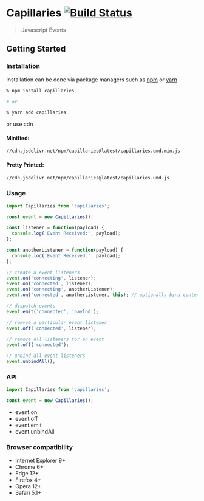 # Capillaries [![Build Status](https://travis-ci.com/sibiraj-s/capillaries.svg?branch=master)](https://travis-ci.com/sibiraj-s/capillaries)

> Javascript Events

## Getting Started

### Installation

Installation can be done via package managers such as [npm] or [yarn]

```bash
% npm install capillaries

# or

% yarn add capillaries
```

or use cdn

#### Minified:

```bash
//cdn.jsdelivr.net/npm/capillaries@latest/capillaries.umd.min.js
```

#### Pretty Printed:

```bash
//cdn.jsdelivr.net/npm/capillaries@latest/capillaries.umd.js
```

### Usage

```js
import Capillaries from 'capillaries';

const event = new Capillaries();

const listener = function(payload) {
  console.log('Event Received:', payload);
};

const anotherListener = function(payload) {
  console.log('Event Received:', payload);
};

// create a event listeners
event.on('connecting', listener);
event.on('connected', listener);
event.on('connecting', anotherListener);
event.on('connected', anotherListener, this); // optionally bind context to the listener when invoked

// dispatch events
event.emit('connected', 'paylod');

// remvoe a particular event listener
event.off('connected', listener);

// remove all listeners for an event
event.off('connected');

// unbind all event listeners
event.unbindAll();
```

### API

```js
import Capillaries from 'capillaries';

const event = new Capillaries();
```

- event.on
- event.off
- event.emit
- event.unbindAll

### Browser compatibility

- Internet Explorer 9+
- Chrome 6+
- Edge 12+
- Firefox 4+
- Opera 12+
- Safari 5.1+

[npm]: https://www.npmjs.com/
[yarn]: https://yarnpkg.com/lang/en/
[umd]: https://github.com/umdjs/umd

